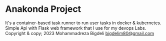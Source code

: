 # Anakonda Project

It's a container-based task runner to run user tasks in docker & kubernetes.
Simple Api with Flask web framework that I use for my devops Labs.
Copyright & copy; 2023 Mohammadreza Bigdeli <bigdelim80@gmail.com>
